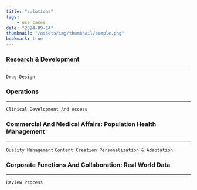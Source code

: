 ```yaml
---
title: "solutions"
tags:
    - use cases
date: "2024-09-14"
thumbnail: "/assets/img/thumbnail/sample.png"
bookmark: true
---
```

<script data-goatcounter="https://rpathangi.goatcounter.com/count"
        async src="//gc.zgo.at/count.js"></script>

### Research & Development
---
`Drug Design`

### Operations
---
`Clinical Development And Access`

### Commercial And Medical Affairs: Population Health Management
---
`Quality Management`
`Content Creation Personalization & Adaptation`

### Corporate Functions And Collaboration: Real World Data
---
`Review Process`

<script src="https://giscus.app/client.js"
        data-repo="rpathangi/rpathangi.github.io"
        data-repo-id="R_kgDOMw51CA"
        data-category="General"
        data-category-id="DIC_kwDOMw51CM4Cidfb"
        data-mapping="pathname"
        data-strict="0"
        data-reactions-enabled="1"
        data-emit-metadata="0"
        data-input-position="top"
        data-theme="dark"
        data-lang="en"
        data-loading="lazy"
        crossorigin="anonymous"
        async>
</script>